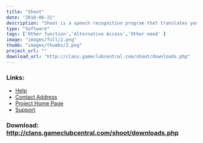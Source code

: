 ```yaml
---
title: "Shoot"
date: "2016-06-21"
description: "Shoot is a speech recognition program that translates your voice commands into arbitrary keystrokes."
type: "Software"
tags: ['Other function','Alternative Access','Other need' ]
image: "images/full/2.png"
thumb: "images/thumbs/2.png"
project_url: ""
download_url: "http://clans.gameclubcentral.com/shoot/downloads.php"
---
```



### Links:
- <a href="http://clans.gameclubcentral.com/shoot/documentation.php">Help</a>
- <a href="mailto:mtraverso@acm.org">Contact Address</a>
- <a href="http://clans.gameclubcentral.com/shoot/">Project Home Page</a>
- <a href="http://www.gameclubcentral.com/modules.php?name=Forums&amp;file=viewforum&amp;f=39">Support</a>

### Download: http://clans.gameclubcentral.com/shoot/downloads.php 